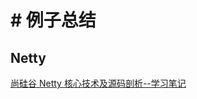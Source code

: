 # # 例子总结

## Netty

[尚硅谷 Netty 核心技术及源码剖析--学习笔记]( https://github.com/HomanLiang/study-demo/blob/main/netty-demo/document/index.md )

